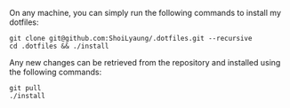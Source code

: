 On any machine, you can simply run the following commands to install my dotfiles:

```
git clone git@github.com:ShoiLyaung/.dotfiles.git --recursive
cd .dotfiles && ./install
```

Any new changes can be retrieved from the repository and installed using the following commands:

```
git pull
./install
```
